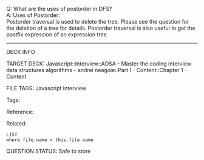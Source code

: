 Q: What are the uses of postorder in DFS?  
A: Uses of Postorder:  
Postorder traversal is used to delete the tree. Please see the question for the deletion of a tree for details. Postorder traversal is also useful to get the postfix expression of an expression tree
<!--ID: 1690377272048-->

---

DECK INFO

TARGET DECK: Javascript::Interview::ADSA - Master the coding interview data structures algorithms - andrei neagoie::Part I - Content::Chapter 1 - Content

FILE TAGS: Javascript Interview

Tags:

Reference:

Related:

```dataview
LIST
where file.name = this.file.name
```

QUESTION STATUS: Safe to store